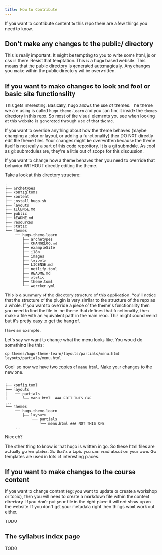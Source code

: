```yaml
---
title: How to Contribute
---
```


If you want to contribute content to this repo there are a few things you need to know.


## Don't make any changes to the public/ directory

This is really important. It might be tempting to you to write some html, js or css in there. Resist that temptation. This is a hugo based website. This means that the public directory is generated automagically. Any changes you make within the public directory wil be overwritten.

## If you want to make changes to look and feel or basic site functionslity

This gets interesting. Basically, hugo allows the use of themes. The theme we are using is called `hugo-theme-learn` and you can find it inside the `themes` directory in this repo.  So most of the visual elements you see when looking at this website is generated through use of that theme.

If you want to override anything about how the theme behaves (maybe changing a color or layout, or adding a functionality) then DO NOT directly edit the theme files. Your changes might be overwritten because the theme itself is not really a part of this code repository. It is a git submdule. As cool as git submodules are, they're a little out of scope for this discussion.

If you want to change how a theme behaves then you need to override that behavior WITHOUT directly editing the theme.

Take a look at this directory structure:

```
.
├── archetypes
├── config.toml
├── content
├── install_hugo.sh
├── layouts
├── LICENSE.md
├── public
├── README.md
├── resources
├── static
└── themes
    └── hugo-theme-learn
        ├── archetypes
        ├── CHANGELOG.md
        ├── exampleSite
        ├── i18n
        ├── images
        ├── layouts
        ├── LICENSE.md
        ├── netlify.toml
        ├── README.md
        ├── static
        ├── theme.toml
        └── wercker.yml
```

This is a summary of the directory structure of this application. You'll notice that the structure of the plugin is very similar to the structure of the repo as a whole. If you want to override a piece of the theme's functionality then you need to find the file in the theme that defines that functionality, then make a file with an equivalent path in the main repo. This might sound weird but it's pretty easy to get the hang of.

Have an example:

Let's say we want to change what the menu looks like. Ypu would do something like this:

```
cp themes/hugo-theme-learn/layouts/partials/menu.html layouts/partials/menu.html
```

Cool, so now we have two copies of `menu.html`. Make your changes to the new one.

```
...
├── config.toml
├── layouts
|   └── partials
|       └── menu.html  ### EDIT THIS ONE
...
└── themes
    └── hugo-theme-learn
        ├── layouts
            └── partials
                └── menu.html ### NOT THIS ONE
    ...
```

Nice eh?

The other thing to know is that hugo is written in go. So these html files are actually go templates. So that's a topic you can read about on your own. Go templates are used in lots of interesting places.

## If you want to make changes to the course content

If you want to change content (eg: you want to update or create a workshop or topic), then you will need to create a markdown file within the content directory. If you don't put your file in the right place it will not show up on the website. If you don't get your metadata right then things wont work out either.

TODO

## The syllabus index page

TODO